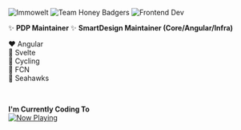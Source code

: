 ![Immowelt](https://img.shields.io/badge/immo-welt-%23fc0)
![Team Honey Badgers](https://img.shields.io/badge/Team-Honey%20Badgers-%23838282)
![Frontend Dev](https://img.shields.io/badge/Profession-Frontend%20Developer-%234c1)

✨ <b>PDP  Maintainer</b>
✨ <b>SmartDesign  Maintainer (Core/Angular/Infra)</b>

❤️ Angular<br>
🧡 Svelte<br>
🤍 Cycling<br>
🖤 FCN<br>
💙 Seahawks

<br>

<b>I'm Currently Coding To</b><br>
<a href="https://spotify-stats.rohmer.rocks/now-playing?open"><img src="https://spotify-stats.rohmer.rocks/now-playing?progress-bar=%23fc0" alt="Now Playing"></a>
